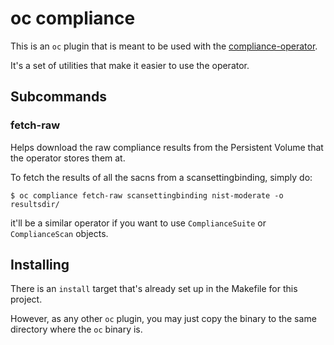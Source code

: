 oc compliance
=============

This is an `oc` plugin that is meant to be used with the
[compliance-operator](https://github.com/openshift/compliance-operator).

It's a set of utilities that make it easier to use the operator.

Subcommands
-----------

### fetch-raw

Helps download the raw compliance results from the Persistent Volume that
the operator stores them at.

To fetch the results of all the sacns from a scansettingbinding, simply do:

```
$ oc compliance fetch-raw scansettingbinding nist-moderate -o resultsdir/
```

it'll be a similar operator if you want to use `ComplianceSuite` or
`ComplianceScan` objects.

Installing
----------

There is an `install` target that's already set up in the Makefile for this
project.

However, as any other `oc` plugin, you may just copy the binary to the same
directory where the `oc` binary is.
